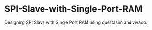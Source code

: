 # SPI-Slave-with-Single-Port-RAM
Designing SPI Slave with Single Port RAM using questasim and vivado.
